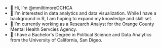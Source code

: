 - 👋 Hi, I’m @mmiltimoreOCHCA
- 👀 I’m interested in data analytics and data visualization. While I have a background in R, I am hoping to expand my knowledge and skill set.
- 🌱 I’m currently working as a Research Analyst for the Orange County Mental Health Servcies Agency.
- 💞️ I have a Bachelor's Degree in Political Science and Data Analytics from the University of California, San Digeo.

<!---
mmiltimoreOCHCA/mmiltimoreOCHCA is a ✨ special ✨ repository because its `README.md` (this file) appears on your GitHub profile.
You can click the Preview link to take a look at your changes.
--->
